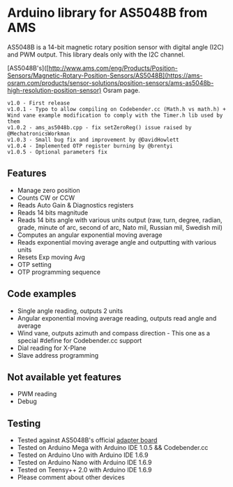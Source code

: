 Arduino library for AS5048B from AMS
==============

AS5048B is a 14-bit magnetic rotary position sensor with digital angle (I2C) and PWM output.
This library deals only with the I2C channel.

[AS5048B's]([http://www.ams.com/eng/Products/Position-Sensors/Magnetic-Rotary-Position-Sensors/AS5048B](https://ams-osram.com/products/sensor-solutions/position-sensors/ams-as5048b-high-resolution-position-sensor) Osram page.

	v1.0 - First release
	v1.0.1 - Typo to allow compiling on Codebender.cc (Math.h vs math.h) + Wind vane example modification to comply with the Timer.h lib used by them
	v1.0.2 - ams_as5048b.cpp - fix setZeroReg() issue raised by @MechatronicsWorkman
	v1.0.3 - Small bug fix and improvement by @DavidHowlett
	v1.0.4 - Implemented OTP register burning by @brentyi
	v1.0.5 - Optional parameters fix


## Features ##
- Manage zero position
- Counts CW or CCW
- Reads Auto Gain & Diagnostics registers
- Reads 14 bits magnitude
- Reads 14 bits angle with various units output (raw, turn, degree, radian, grade, minute of arc, second of arc, Nato mil, Russian mil, Swedish mil)
- Computes an angular exponential moving average
- Reads exponential moving average angle and outputting with various units
- Resets Exp moving Avg
- OTP setting
- OTP programming sequence

## Code examples ##
- Single angle reading, outputs 2 units
- Angular exponential moving average reading, outputs read angle and average
- Wind vane, outputs azimuth and compass direction - This one as a special #define for Codebender.cc support
- Dial reading for X-Plane
- Slave address programming

## Not available yet features ##
- PWM reading
- Debug

## Testing ##
- Tested against AS5048B's official [adapter board](http://www.ams.com/eng/Support/Demoboards/Position-Sensors/Rotary-Magnetic-Position-Sensors/AS5048B-Adapterboard)
- Tested on Arduino Mega with Arduino IDE 1.0.5 && Codebender.cc
- Tested on Arduino Uno with Arduino IDE 1.6.9
- Tested on Arduino Nano with Arduino IDE 1.6.9
- Tested on Teensy++ 2.0 with Arduino IDE 1.6.9
- Please comment about other devices
